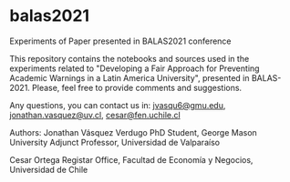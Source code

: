 # balas2021
Experiments of Paper presented in BALAS2021 conference

This repository contains the notebooks and sources used in the experiments related to "Developing a Fair Approach for Preventing
Academic Warnings in a Latin America University", presented in BALAS-2021. Please, feel free to provide comments and suggestions.

Any questions, you can contact us in: jvasqu6@gmu.edu, jonathan.vasquez@uv.cl, cesar@fen.uchile.cl

Authors:
Jonathan Vásquez Verdugo
PhD Student, George Mason University
Adjunct Professor, Universidad de Valparaíso

Cesar Ortega
Registar Office, Facultad de Economía y Negocios, Universidad de Chile
